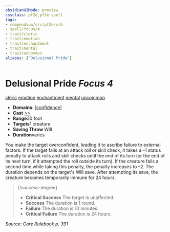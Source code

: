 ```yaml
---
obsidianUIMode: preview
cssclass: pf2e,pf2e-spell
tags:
- compendium/src/pf2e/crb
- spell/focus/4
- trait/cleric
- trait/emotion
- trait/enchantment
- trait/mental
- trait/uncommon
aliases: ["Delusional Pride"]
---
```

# Delusional Pride *Focus 4*   
[cleric](../../rules/traits/cleric.md)  [emotion](../../rules/traits/emotion.md)  [enchantment](../../rules/traits/enchantment.md)  [mental](../../rules/traits/mental.md)  [uncommon](../../rules/traits/uncommon.md)  

- **Domains**: [[confidence](../setting/domains.md#Confidence)]
- **Cast** [>>](../../rules/core-rulebook/chapter-9-playing-the-game.md#Actions "Two-Action") 
- **Range**30 foot
- **Targets**1 creature
- **Saving Throw** Will
- **Duration**varies

You make the target overconfident, leading it to ascribe failure to external factors. If the target fails at an attack roll or skill check, it takes a –1 status penalty to attack rolls and skill checks until the end of its turn (or the end of its next turn, if it attempted the roll outside its turn). If the creature fails a second time while taking this penalty, the penalty increases to –2. The duration depends on the target's Will save. After attempting its save, the creature becomes temporarily immune for 24 hours.

> [!success-degree] 
> - **Critical Success** The target is unaffected.
> - **Success** The duration is 1 round.
> - **Failure** The duration is 10 minutes.
> - **Critical Failure** The duration is 24 hours.

*Source: Core Rulebook p. 391*